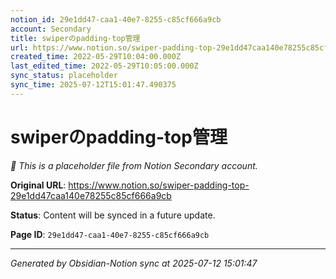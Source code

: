 ```yaml
---
notion_id: 29e1dd47-caa1-40e7-8255-c85cf666a9cb
account: Secondary
title: swiperのpadding-top管理
url: https://www.notion.so/swiper-padding-top-29e1dd47caa140e78255c85cf666a9cb
created_time: 2022-05-29T10:04:00.000Z
last_edited_time: 2022-05-29T10:05:00.000Z
sync_status: placeholder
sync_time: 2025-07-12T15:01:47.490375
---
```


# swiperのpadding-top管理

*🔄 This is a placeholder file from Notion Secondary account.*

**Original URL**: https://www.notion.so/swiper-padding-top-29e1dd47caa140e78255c85cf666a9cb

**Status**: Content will be synced in a future update.

**Page ID**: `29e1dd47-caa1-40e7-8255-c85cf666a9cb`

---

*Generated by Obsidian-Notion sync at 2025-07-12 15:01:47*
